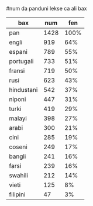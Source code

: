 #num da panduni lekse ca ali bax

| bax | num | fen |
|-----|-----|-----|
| pan | 1428 | 100% |
| engli | 919 | 64% |
| espani | 789 | 55% |
| portugali | 733 | 51% |
| fransi | 719 | 50% |
| rusi | 623 | 43% |
| hindustani | 542 | 37% |
| niponi | 447 | 31% |
| turki | 419 | 29% |
| malayi | 398 | 27% |
| arabi | 300 | 21% |
| cini | 285 | 19% |
| coseni | 249 | 17% |
| bangli | 241 | 16% |
| farsi | 239 | 16% |
| swahili | 212 | 14% |
| vieti | 125 | 8% |
| filipini | 47 | 3% |
